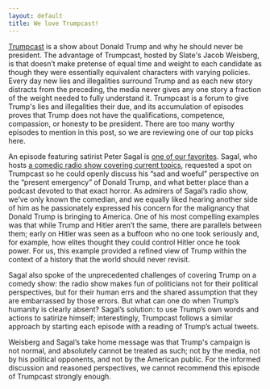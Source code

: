 ```yaml
---
layout: default
title: We love Trumpcast!
---
```


[Trumpcast](http://www.slate.com/articles/podcasts/trumpcast.html) is a show about Donald Trump and why he should never be president.  The advantage of Trumpcast, hosted by Slate's Jacob Weisberg, is that doesn’t make pretense of equal time and weight to each candidate as though they were essentially equivalent characters with varying policies. Every day new lies and illegalities surround Trump and as each new story distracts from the preceding, the media never gives any one story a fraction of the weight needed to fully understand it.  Trumpcast is a forum to give Trump's lies and illegalities their due, and its accumulation of episodes proves that Trump does not have the qualifications, competence, compassion, or honesty to be president.  There are too many worthy episodes to mention in this post, so we are reviewing one of our top picks here.

An episode featuring satirist Peter Sagal is [one of our favorites](http://www.slate.com/articles/podcasts/trumpcast/2016/06/peter_sagal_on_satirizing_donald_trump.html).  Sagal, who hosts [a comedic radio show covering current topics](http://www.npr.org/programs/wait-wait-dont-tell-me/), requested a spot on Trumpcast so he could openly discuss his “sad and woeful” perspective on the “present emergency” of Donald Trump, and what better place than a podcast devoted to that exact horror.  As admirers of Sagal’s radio show, we’ve only known the comedian, and we equally liked hearing another side of him as he passionately expressed his concern for the malignancy that Donald Trump is bringing to America.  One of his most compelling examples was that while Trump and Hitler aren’t the same, there are parallels between them; early on Hitler was seen as a buffoon who no one took seriously and, for example, how elites thought they could control Hitler once he took power.  For us, this example provided a refined view of Trump within the context of a history that the world should never revisit.

Sagal also spoke of the unprecedented challenges of covering Trump on a comedy show: the radio show makes fun of politicians not for their political perspectives, but for their human errs and the shared assumption that they are embarrassed by those errors.  But what can one do when Trump’s humanity is clearly absent?  Sagal’s solution: to use Trump‘s own words and actions to satirize himself; interestingly, Trumpcast follows a similar approach by starting each episode with a reading of Trump’s actual tweets. 

Weisberg and Sagal’s take home message was that Trump's campaign is not normal, and absolutely cannot be treated as such; not by the media, not by his political opponents, and not by the American public.  For the informed discussion and reasoned perspectives, we cannot recommend this episode of Trumpcast strongly enough.

